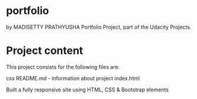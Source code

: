 # portfolio
by MADISETTY PRATHYUSHA
Portfolio Project, part of the Udacity Projects.

# Project content

This project consists for the following files are:

 css
 README.md - information about project
 index.html

Built a fully responsive site using HTML, CSS & Bootstrap elements
